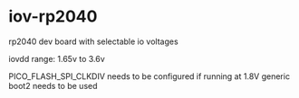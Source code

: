 # iov-rp2040
rp2040 dev board with selectable io voltages

iovdd range: 1.65v to 3.6v

PICO_FLASH_SPI_CLKDIV needs to be configured if running at 1.8V
generic boot2 needs to be used

